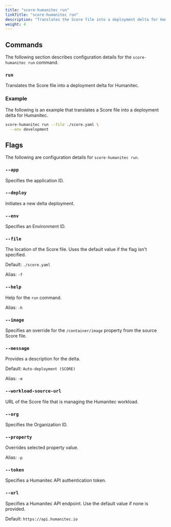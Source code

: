 ```yaml
---
title: "score-humanitec run"
linkTitle: "score-humanitec run"
description: "Translates the Score file into a deployment delta for Humanitec."
weight: 4
---
```


## Commands

The following section describes configuration details for the `score-humanitec run` command.

### `run`

Translates the Score file into a deployment delta for Humanitec.

### Example

The following is an example that translates a Score file into a deployment delta for Humanitec.

```bash
score-humanitec run --file ./score.yaml \
  --env development
```

## Flags

The following are configuration details for `score-humanitec run`.

### `--app`

Specifies the application ID.

### `--deploy`

Initiates a new delta deployment.

### `--env`

Specifies an Environment ID.

### `--file`

The location of the Score file.
Uses the default value if the flag isn't specified.

Default: `./score.yaml`

Alias: `-f`

### `--help`

Help for the `run` command.

Alias: `-h`

### `--image`

Specifies an override for the `/container/image` property from the source Score file.

### `--message`

Provides a description for the delta.

Default: `Auto-deployment (SCORE)`

Alias: `-m`

### `--workload-source-url`

URL of the Score file that is managing the Humanitec workload.

### `--org`

Specifies the Organization ID.

### `--property`

Overrides selected property value.

Alias: `-p`

### `--token`

Specifies a Humanitec API authentication token.

### `--url`

Specifies a Humanitec API endpoint. Use the default value if none is provided.

Default: `https://api.humanitec.io`
